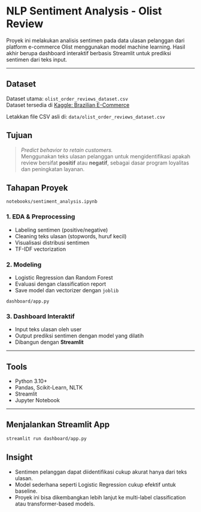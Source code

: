 # NLP Sentiment Analysis - Olist Review

Proyek ini melakukan analisis sentimen pada data ulasan pelanggan dari platform e-commerce Olist menggunakan model machine learning. Hasil akhir berupa dashboard interaktif berbasis Streamlit untuk prediksi sentimen dari teks input.

---

## Dataset

Dataset utama: `olist_order_reviews_dataset.csv`  
Dataset tersedia di [Kaggle: Brazilian E-Commerce](https://www.kaggle.com/datasets/olistbr/brazilian-ecommerce)

Letakkan file CSV asli di:
`data/olist_order_reviews_dataset.csv`


## Tujuan

> *Predict behavior to retain customers.*  
Menggunakan teks ulasan pelanggan untuk mengidentifikasi apakah review bersifat **positif** atau **negatif**, sebagai dasar program loyalitas dan peningkatan layanan.

## Tahapan Proyek

`notebooks/sentiment_analysis.ipynb`
### 1. EDA & Preprocessing 
- Labeling sentimen (positive/negative)
- Cleaning teks ulasan (stopwords, huruf kecil)
- Visualisasi distribusi sentimen
- TF-IDF vectorization

### 2. Modeling
- Logistic Regression dan Random Forest
- Evaluasi dengan classification report
- Save model dan vectorizer dengan `joblib`

`dashboard/app.py`
### 3. Dashboard Interaktif 
- Input teks ulasan oleh user
- Output prediksi sentimen dengan model yang dilatih
- Dibangun dengan **Streamlit**

---

## Tools

- Python 3.10+
- Pandas, Scikit-Learn, NLTK
- Streamlit
- Jupyter Notebook

---

## Menjalankan Streamlit App

```bash
streamlit run dashboard/app.py
```

## Insight
- Sentimen pelanggan dapat diidentifikasi cukup akurat hanya dari teks ulasan.
- Model sederhana seperti Logistic Regression cukup efektif untuk baseline.
- Proyek ini bisa dikembangkan lebih lanjut ke multi-label classification atau transformer-based models.
